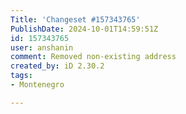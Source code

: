 ```yaml
---
Title: 'Changeset #157343765'
PublishDate: 2024-10-01T14:59:51Z
id: 157343765
user: anshanin
comment: Removed non-existing address
created_by: iD 2.30.2
tags:
- Montenegro

---
```

